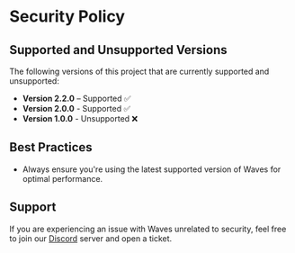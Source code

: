 # Security Policy

## Supported and Unsupported Versions  

The following versions of this project that are currently supported and unsupported:  

- **Version 2.2.0** – Supported ✅
- **Version 2.0.0** - Supported ✅
- **Version 1.0.0** - Unsupported ❌

## Best Practices

- Always ensure you're using the latest supported version of Waves for optimal performance.

## Support

If you are experiencing an issue with Waves unrelated to security, feel free to join our [Discord](https://discord.gg/dJvdkPRheV) server and open a ticket.  
